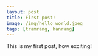 ```yaml
---
layout: post
title: First post!
image: /img/hello_world.jpeg
tags: [tramrang, hanrang]
---
```


This is my first post, how exciting!
